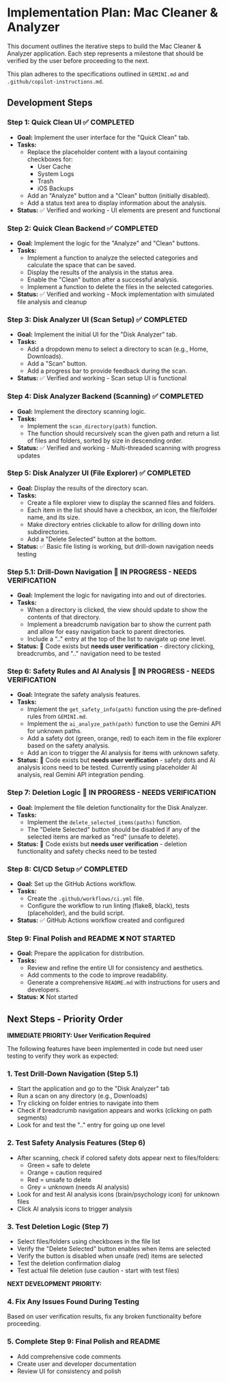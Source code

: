 # Implementation Plan: Mac Cleaner & Analyzer

This document outlines the iterative steps to build the Mac Cleaner & Analyzer application. Each step represents a milestone that should be verified by the user before proceeding to the next.

This plan adheres to the specifications outlined in `GEMINI.md` and `.github/copilot-instructions.md`.

## Development Steps

### Step 1: Quick Clean UI ✅ **COMPLETED**

-   **Goal:** Implement the user interface for the "Quick Clean" tab.
-   **Tasks:**
    -   Replace the placeholder content with a layout containing checkboxes for:
        -   User Cache
        -   System Logs
        -   Trash
        -   iOS Backups
    -   Add an "Analyze" button and a "Clean" button (initially disabled).
    -   Add a status text area to display information about the analysis.
-   **Status:** ✅ Verified and working - UI elements are present and functional

### Step 2: Quick Clean Backend ✅ **COMPLETED**

-   **Goal:** Implement the logic for the "Analyze" and "Clean" buttons.
-   **Tasks:**
    -   Implement a function to analyze the selected categories and calculate the space that can be saved.
    -   Display the results of the analysis in the status area.
    -   Enable the "Clean" button after a successful analysis.
    -   Implement a function to delete the files in the selected categories.
-   **Status:** ✅ Verified and working - Mock implementation with simulated file analysis and cleanup

### Step 3: Disk Analyzer UI (Scan Setup) ✅ **COMPLETED**

-   **Goal:** Implement the initial UI for the "Disk Analyzer" tab.
-   **Tasks:**
    -   Add a dropdown menu to select a directory to scan (e.g., Home, Downloads).
    -   Add a "Scan" button.
    -   Add a progress bar to provide feedback during the scan.
-   **Status:** ✅ Verified and working - Scan setup UI is functional

### Step 4: Disk Analyzer Backend (Scanning) ✅ **COMPLETED**

-   **Goal:** Implement the directory scanning logic.
-   **Tasks:**
    -   Implement the `scan_directory(path)` function.
    -   The function should recursively scan the given path and return a list of files and folders, sorted by size in descending order.
-   **Status:** ✅ Verified and working - Multi-threaded scanning with progress updates

### Step 5: Disk Analyzer UI (File Explorer) ✅ **COMPLETED**

-   **Goal:** Display the results of the directory scan.
-   **Tasks:**
    -   Create a file explorer view to display the scanned files and folders.
    -   Each item in the list should have a checkbox, an icon, the file/folder name, and its size.
    -   Make directory entries clickable to allow for drilling down into subdirectories.
    -   Add a "Delete Selected" button at the bottom.
-   **Status:** ✅ Basic file listing is working, but drill-down navigation needs testing

### Step 5.1: Drill-Down Navigation 🚧 **IN PROGRESS - NEEDS VERIFICATION**

-   **Goal:** Implement the logic for navigating into and out of directories.
-   **Tasks:**
    -   When a directory is clicked, the view should update to show the contents of that directory.
    -   Implement a breadcrumb navigation bar to show the current path and allow for easy navigation back to parent directories.
    -   Include a ".." entry at the top of the list to navigate up one level.
-   **Status:** 🚧 Code exists but **needs user verification** - directory clicking, breadcrumbs, and ".." navigation need to be tested

### Step 6: Safety Rules and AI Analysis 🚧 **IN PROGRESS - NEEDS VERIFICATION**

-   **Goal:** Integrate the safety analysis features.
-   **Tasks:**
    -   Implement the `get_safety_info(path)` function using the pre-defined rules from `GEMINI.md`.
    -   Implement the `ai_analyze_path(path)` function to use the Gemini API for unknown paths.
    -   Add a safety dot (green, orange, red) to each item in the file explorer based on the safety analysis.
    -   Add an icon to trigger the AI analysis for items with unknown safety.
-   **Status:** 🚧 Code exists but **needs user verification** - safety dots and AI analysis icons need to be tested. Currently using placeholder AI analysis, real Gemini API integration pending.

### Step 7: Deletion Logic 🚧 **IN PROGRESS - NEEDS VERIFICATION**

-   **Goal:** Implement the file deletion functionality for the Disk Analyzer.
-   **Tasks:**
    -   Implement the `delete_selected_items(paths)` function.
    -   The "Delete Selected" button should be disabled if any of the selected items are marked as "red" (unsafe to delete).
-   **Status:** 🚧 Code exists but **needs user verification** - deletion functionality and safety checks need to be tested

### Step 8: CI/CD Setup ✅ **COMPLETED**

-   **Goal:** Set up the GitHub Actions workflow.
-   **Tasks:**
    -   Create the `.github/workflows/ci.yml` file.
    -   Configure the workflow to run linting (flake8, black), tests (placeholder), and the build script.
-   **Status:** ✅ GitHub Actions workflow created and configured

### Step 9: Final Polish and README ❌ **NOT STARTED**

-   **Goal:** Prepare the application for distribution.
-   **Tasks:**
    -   Review and refine the entire UI for consistency and aesthetics.
    -   Add comments to the code to improve readability.
    -   Generate a comprehensive `README.md` with instructions for users and developers.
-   **Status:** ❌ Not started

## Next Steps - Priority Order

**IMMEDIATE PRIORITY: User Verification Required**

The following features have been implemented in code but need user testing to verify they work as expected:

### 1. Test Drill-Down Navigation (Step 5.1)
- Start the application and go to the "Disk Analyzer" tab
- Run a scan on any directory (e.g., Downloads)
- Try clicking on folder entries to navigate into them
- Check if breadcrumb navigation appears and works (clicking on path segments)
- Look for and test the ".." entry for going up one level

### 2. Test Safety Analysis Features (Step 6)
- After scanning, check if colored safety dots appear next to files/folders:
  - Green = safe to delete
  - Orange = caution required  
  - Red = unsafe to delete
  - Grey = unknown (needs AI analysis)
- Look for and test AI analysis icons (brain/psychology icon) for unknown files
- Click AI analysis icons to trigger analysis

### 3. Test Deletion Logic (Step 7)
- Select files/folders using checkboxes in the file list
- Verify the "Delete Selected" button enables when items are selected
- Verify the button is disabled when unsafe (red) items are selected
- Test the deletion confirmation dialog
- Test actual file deletion (use caution - start with test files)

**NEXT DEVELOPMENT PRIORITY:**

### 4. Fix Any Issues Found During Testing
Based on user verification results, fix any broken functionality before proceeding.

### 5. Complete Step 9: Final Polish and README
- Add comprehensive code comments
- Create user and developer documentation
- Review UI for consistency and polish
